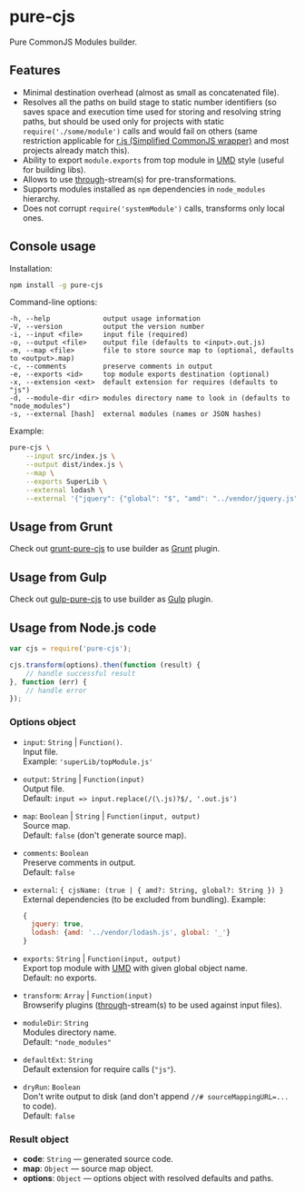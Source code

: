 # pure-cjs

Pure CommonJS Modules builder.

## Features

* Minimal destination overhead (almost as small as concatenated file).
* Resolves all the paths on build stage to static number identifiers (so saves space and execution time used for storing and resolving string paths, but should be used only for projects with static `require('./some/module')` calls and would fail on others (same restriction applicable for [r.js (Simplified CommonJS wrapper)](http://requirejs.org/docs/whyamd.html#sugar) and most projects already match this).
* Ability to export `module.exports` from top module in [UMD](https://github.com/umdjs/umd) style (useful for building libs).
* Allows to use [through](https://github.com/dominictarr/through)-stream(s) for pre-transformations.
* Supports modules installed as `npm` dependencies in `node_modules` hierarchy.
* Does not corrupt `require('systemModule')` calls, transforms only local ones.

## Console usage

Installation:
```bash
npm install -g pure-cjs
```

Command-line options:
```
-h, --help             output usage information
-V, --version          output the version number
-i, --input <file>     input file (required)
-o, --output <file>    output file (defaults to <input>.out.js)
-m, --map <file>       file to store source map to (optional, defaults to <output>.map)
-c, --comments         preserve comments in output
-e, --exports <id>     top module exports destination (optional)
-x, --extension <ext>  default extension for requires (defaults to "js")
-d, --module-dir <dir> modules directory name to look in (defaults to "node_modules")
-s, --external [hash]  external modules (names or JSON hashes)
```

Example:
```bash
pure-cjs \
    --input src/index.js \
    --output dist/index.js \
    --map \
    --exports SuperLib \
    --external lodash \
    --external '{"jquery": {"global": "$", "amd": "../vendor/jquery.js"}}'
```

## Usage from Grunt

Check out [grunt-pure-cjs](https://github.com/RReverser/grunt-pure-cjs) to use builder as [Grunt](https://gruntjs.com/) plugin.

## Usage from Gulp

Check out [gulp-pure-cjs](https://github.com/parroit/gulp-pure-cjs) to use builder as [Gulp](http://gulpjs.com/) plugin.

## Usage from Node.js code

```javascript
var cjs = require('pure-cjs');

cjs.transform(options).then(function (result) {
    // handle successful result
}, function (err) {
    // handle error
});
```

### Options object

* `input`: `String` | `Function()`. <br />
  Input file.<br />
  Example: `'superLib/topModule.js'`

* `output`: `String` | `Function(input)`<br />
  Output file.<br />
  Default: `input => input.replace(/(\.js)?$/, '.out.js')`

* `map`: `Boolean` | `String` | `Function(input, output)`<br />
  Source map.<br />
  Default: `false` (don't generate source map).

* `comments`: `Boolean`<br />
  Preserve comments in output.<br />
  Default: `false`

* `external`: `{ cjsName: (true | { amd?: String, global?: String }) }`<br />
  External dependencies (to be excluded from bundling). Example:
  ```javascript
  {
    jquery: true,
    lodash: {amd: '../vendor/lodash.js', global: '_'}
  }
  ```

* `exports`: `String` | `Function(input, output)`<br />
  Export top module with [UMD](https://github.com/umdjs/umd) with given global object name.<br />
  Default: no exports.

* `transform`: `Array` | `Function(input)`<br />
  Browserify plugins ([through](https://github.com/dominictarr/through)-stream(s) to be used against input files).

* `moduleDir`: `String`<br />
  Modules directory name.<br />
  Default: `"node_modules"`

* `defaultExt`: `String`<br />
  Default extension for require calls (`"js"`).

* `dryRun`: `Boolean`<br />
  Don't write output to disk (and don't append `//# sourceMappingURL=...` to code).<br />
  Default: `false`

### Result object

* **code**: `String` &mdash; generated source code.
* **map**: `Object` &mdash; source map object.
* **options**: `Object` &mdash; options object with resolved defaults and paths.
